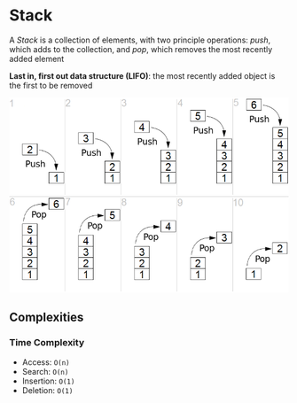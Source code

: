 # Stack

A *Stack* is a collection of elements, with two principle operations: *push*, which adds to the collection, and *pop*, which removes the most recently added element

**Last in, first out data structure (LIFO)**: the most recently added object is the first to be removed

![Stack](../../../assets/stack.png)

## Complexities

### Time Complexity

- Access: `O(n)`
- Search: `O(n)`
- Insertion: `O(1)`
- Deletion: `O(1)`